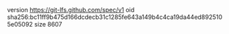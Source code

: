 version https://git-lfs.github.com/spec/v1
oid sha256:bc11ff9b475d166dcdecb31c1285fe643a149b4c4ca19da44ed8925105e05092
size 8607
